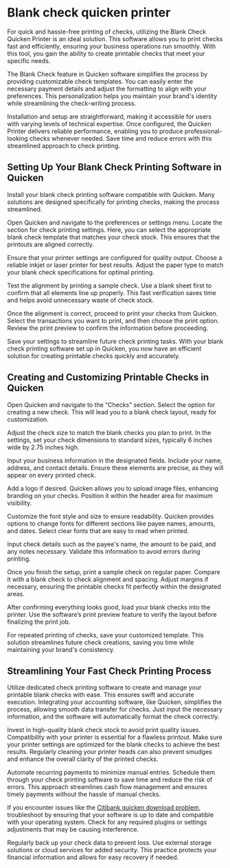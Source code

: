 Blank check quicken printer
===========================

For quick and hassle-free printing of checks, utilizing the Blank Check Quicken Printer is an ideal solution. This software allows you to print checks fast and efficiently, ensuring your business operations run smoothly. With this tool, you gain the ability to create printable checks that meet your specific needs.

The Blank Check feature in Quicken software simplifies the process by providing customizable check templates. You can easily enter the necessary payment details and adjust the formatting to align with your preferences. This personalization helps you maintain your brand's identity while streamlining the check-writing process.

Installation and setup are straightforward, making it accessible for users with varying levels of technical expertise. Once configured, the Quicken Printer delivers reliable performance, enabling you to produce professional-looking checks whenever needed. Save time and reduce errors with this streamlined approach to check printing.

Setting Up Your Blank Check Printing Software in Quicken
--------------------------------------------------------

Install your blank check printing software compatible with Quicken. Many solutions are designed specifically for printing checks, making the process streamlined.

Open Quicken and navigate to the preferences or settings menu. Locate the section for check printing settings. Here, you can select the appropriate blank check template that matches your check stock. This ensures that the printouts are aligned correctly.

Ensure that your printer settings are configured for quality output. Choose a reliable inkjet or laser printer for best results. Adjust the paper type to match your blank check specifications for optimal printing.

Test the alignment by printing a sample check. Use a blank sheet first to confirm that all elements line up properly. This fast verification saves time and helps avoid unnecessary waste of check stock.

Once the alignment is correct, proceed to print your checks from Quicken. Select the transactions you want to print, and then choose the print option. Review the print preview to confirm the information before proceeding.

Save your settings to streamline future check printing tasks. With your blank check printing software set up in Quicken, you now have an efficient solution for creating printable checks quickly and accurately.

Creating and Customizing Printable Checks in Quicken
----------------------------------------------------

Open Quicken and navigate to the “Checks” section. Select the option for creating a new check. This will lead you to a blank check layout, ready for customization.

Adjust the check size to match the blank checks you plan to print. In the settings, set your check dimensions to standard sizes, typically 6 inches wide by 2.75 inches high.

Input your business information in the designated fields. Include your name, address, and contact details. Ensure these elements are precise, as they will appear on every printed check.

Add a logo if desired. Quicken allows you to upload image files, enhancing branding on your checks. Position it within the header area for maximum visibility.

Customize the font style and size to ensure readability. Quicken provides options to change fonts for different sections like payee names, amounts, and dates. Select clear fonts that are easy to read when printed.

Input check details such as the payee's name, the amount to be paid, and any notes necessary. Validate this information to avoid errors during printing.

Once you finish the setup, print a sample check on regular paper. Compare it with a blank check to check alignment and spacing. Adjust margins if necessary, ensuring the printable checks fit perfectly within the designated areas.

After confirming everything looks good, load your blank checks into the printer. Use the software’s print preview feature to verify the layout before finalizing the print job.

For repeated printing of checks, save your customized template. This solution streamlines future check creations, saving you time while maintaining your brand's consistency.

Streamlining Your Fast Check Printing Process
---------------------------------------------

Utilize dedicated check printing software to create and manage your printable blank checks with ease. This ensures swift and accurate execution. Integrating your accounting software, like Quicken, simplifies the process, allowing smooth data transfer for checks. Just input the necessary information, and the software will automatically format the check correctly.

Invest in high-quality blank check stock to avoid print quality issues. Compatibility with your printer is essential for a flawless printout. Make sure your printer settings are optimized for the blank checks to achieve the best results. Regularly cleaning your printer heads can also prevent smudges and enhance the overall clarity of the printed checks.

Automate recurring payments to minimize manual entries. Schedule them through your check printing software to save time and reduce the risk of errors. This approach streamlines cash flow management and ensures timely payments without the hassle of manual checks.

If you encounter issues like the [Citibank quicken download problem](https://github.com/gardeteri1978/scaling-octo-broccoli), troubleshoot by ensuring that your software is up to date and compatible with your operating system. Check for any required plugins or settings adjustments that may be causing interference.

Regularly back up your check data to prevent loss. Use external storage solutions or cloud services for added security. This practice protects your financial information and allows for easy recovery if needed.
